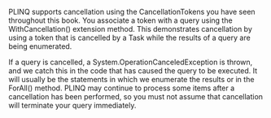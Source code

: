 
PLINQ supports cancellation using the CancellationTokens you have seen throughout this book. You
associate a token with a query using the WithCancellation() extension method. This
demonstrates cancellation by using a token that is cancelled by a Task while the results of a query are
being enumerated.

If a query is cancelled, a System.OperationCanceledException is thrown, and we catch this in
the code that has caused the query to be executed. It will usually be the statements in which we
enumerate the results or in the ForAll() method. PLINQ may continue to process some items after a
cancellation has been performed, so you must not assume that cancellation will terminate your query
immediately.

